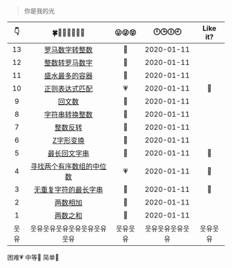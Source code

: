 > 你是我的光

|👇|🍀🍎🌙🍁🍂🍃🌷|😛😜😝|🕛🕒🕕🕘|Like it?|
|:--:|:--:|:--:|:--:|:--:|
|13|[罗马数字转整数](./p13罗马数字转整数.md)|💚|2020-01-11| |
|12|[整数转罗马数字](./p12整数转罗马数字.md)|💙|2020-01-11| |
|11|[盛水最多的容器](./p11盛水最多的容器.md)|💙|2020-01-11| |
|10|[正则表达式匹配](./p10正则表达式匹配.md)|💗|2020-01-11|🌹|
|9|[回文数](./p9回文数.md)|💚|2020-01-11||
|8|[字符串转换整数](./p8字符串转换整数.md)|💙|2020-01-11||
|7|[整数反转](./p7整数反转.md)|💚|2020-01-11||
|6|[Z字形变换](./p6Z字形变换.md)|💙|2020-01-11||
|5|[最长回文字串](./p5最长回文字串.md)|💙|2020-01-11|🌹|
|4|[寻找两个有序数组的中位数](./p4寻找两个有序数组的中位数.md)|💗|2020-01-11|🌹|
|3|[无重复字符的最长字串](./p3无重复字符的最长字串.md)|💙|2020-01-11|🌹|
|2|[两数相加](./p2两数相加.md)|💙|2020-01-11||
|1|[两数之和](./p1两数之和.md)|💚|2020-01-11||
|웃유|웃유웃유웃유웃유웃유웃유웃유|웃유웃유|웃유웃유웃유웃유|웃유웃유|

困难💗  中等💙  简单💚